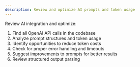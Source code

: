```yaml
---
description: Review and optimize AI prompts and token usage
---
```


Review AI integration and optimize:
1. Find all OpenAI API calls in the codebase
2. Analyze prompt structures and token usage
3. Identify opportunities to reduce token costs
4. Check for proper error handling and timeouts
5. Suggest improvements to prompts for better results
6. Review structured output parsing
